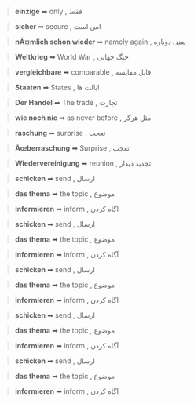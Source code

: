 > **einzige** ➡ only , فقط

> **sicher** ➡ secure , امن است

> **nÃ¤mlich schon wieder** ➡ namely again , یعنی دوباره

> **Weltkrieg** ➡ World War , جنگ جهانی

> **vergleichbare** ➡ comparable , قابل مقایسه

> **Staaten** ➡ States , ایالت ها

> **Der Handel** ➡ The trade , تجارت

> **wie noch nie** ➡ as never before , مثل هرگز

> **raschung** ➡ surprise , تعجب

> **Ãœberraschung** ➡ Surprise , تعجب

> **Wiedervereinigung** ➡ reunion , تجدید دیدار

> **schicken** ➡ send , ارسال

> **das thema** ➡ the topic , موضوع

> **informieren** ➡ inform , آگاه کردن

> **schicken** ➡ send , ارسال

> **das thema** ➡ the topic , موضوع

> **informieren** ➡ inform , آگاه کردن

> **schicken** ➡ send , ارسال

> **das thema** ➡ the topic , موضوع

> **informieren** ➡ inform , آگاه کردن

> **schicken** ➡ send , ارسال

> **das thema** ➡ the topic , موضوع

> **informieren** ➡ inform , آگاه کردن

> **schicken** ➡ send , ارسال

> **das thema** ➡ the topic , موضوع

> **informieren** ➡ inform , آگاه کردن

